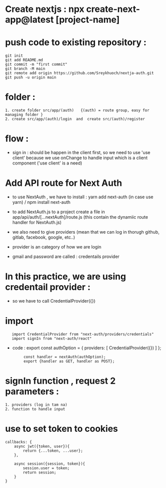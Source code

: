 # Create nextjs : npx create-next-app@latest [project-name]

# push code to existing repository : 
    git init
    git add README.md
    git commit -m "first commit"
    git branch -M main
    git remote add origin https://github.com/Sreykhuoch/nextja-auth.git
    git push -u origin main

# folder : 

    1. create folder src/app/(auth)   {(auth) = route group, easy for managing folder }
    2. create src/app/(auth)/login  and  create src/(auth)/register


# flow : 

- sign in : should be happen in the client first, so we need to use 'use client' because we use onChange to handle input which is a client component ('use client' is a need)

# Add API route for Next Auth

- to use NextAuth , we have to install : yarn add next-auth (in case use yarn)  / npm install next-auth

- to add NextAuth.js to a project create a file in app/api/auth/[...nextAuth]/route.js  (this contain the dynamiic route handler for NextAuth.js)

- we also need to give providers (mean that we can log in thorugh github, gitlab, facebook, google, etc..)

- provider is an category  of how we are login 

- gmail and password are called : credentails provider

# In this practice, we are using credentail provider : 

- so we have to call CredentialProvider({})

# import 
       import CredentialProvider from "next-auth/providers/credentials"
       import signIn from "next-auth/react"

-  code : export const authOption = {
                providers: [
                    CredentialProvider({})
                ]
            };

            const handler = nextAuth(authOption);
            export {handler as GET, handler as POST};


# signIn function  , request 2 parameters : 

    1. providers (log in tam na)
    2. function to handle input 

# use to set token to cookies
    callbacks: {
        async jwt({token, user}){
            return {...token, ...user};
        },

        async session({session, token}){
            session.user = token;
            return session;
        }
    } 

<!-- 32:18  > set token in cookies -->